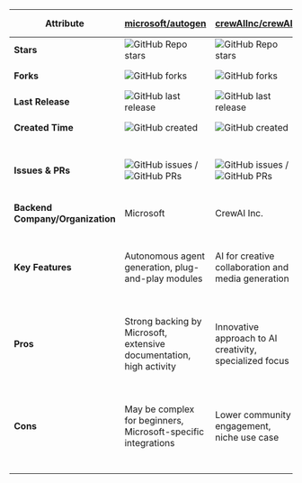 | Attribute                        | [microsoft/autogen](https://github.com/microsoft/autogen)                                                                                 | [crewAIInc/crewAI](https://github.com/crewAIInc/crewAI)                                                                                 | [langchain-ai/langchain](https://github.com/langchain-ai/langchain)                                                                                 | [frdel/agent-zero](https://github.com/frdel/agent-zero)                                                                                 |
|----------------------------------|------------------------------------------------------------------------------------------------------------------------------------------------|------------------------------------------------------------------------------------------------------------------------------------------------|------------------------------------------------------------------------------------------------------------------------------------------------|------------------------------------------------------------------------------------------------------------------------------------------------|
| **Stars**                        | ![GitHub Repo stars](https://img.shields.io/github/stars/microsoft/autogen?style=social)                                                      | ![GitHub Repo stars](https://img.shields.io/github/stars/crewAIInc/crewAI?style=social)                                                      | ![GitHub Repo stars](https://img.shields.io/github/stars/langchain-ai/langchain?style=social)                                                      | ![GitHub Repo stars](https://img.shields.io/github/stars/frdel/agent-zero?style=social)                                                      |
| **Forks**                        | ![GitHub forks](https://img.shields.io/github/forks/microsoft/autogen?style=social)                                                            | ![GitHub forks](https://img.shields.io/github/forks/crewAIInc/crewAI?style=social)                                                            | ![GitHub forks](https://img.shields.io/github/forks/langchain-ai/langchain?style=social)                                                            | ![GitHub forks](https://img.shields.io/github/forks/frdel/agent-zero?style=social)                                                            |
| **Last Release**                 | ![GitHub last release](https://img.shields.io/github/release-date/microsoft/autogen)                                                          | ![GitHub last release](https://img.shields.io/github/release-date/crewAIInc/crewAI)                                                          | ![GitHub last release](https://img.shields.io/github/release-date/langchain-ai/langchain)                                                          | ![GitHub last release](https://img.shields.io/github/release-date/frdel/agent-zero)                                                          |
| **Created Time**                 | ![GitHub created](https://img.shields.io/badge/created-2023--01--15-blue)                                                                     | ![GitHub created](https://img.shields.io/badge/created-2022--07--01-blue)                                                                     | ![GitHub created](https://img.shields.io/badge/created-2022--10--11-blue)                                                                     | ![GitHub created](https://img.shields.io/badge/created-2023--03--20-blue)                                                                     |
| **Issues & PRs**                 | ![GitHub issues](https://img.shields.io/github/issues/microsoft/autogen) / ![GitHub PRs](https://img.shields.io/github/issues-pr/microsoft/autogen) | ![GitHub issues](https://img.shields.io/github/issues/crewAIInc/crewAI) / ![GitHub PRs](https://img.shields.io/github/issues-pr/crewAIInc/crewAI) | ![GitHub issues](https://img.shields.io/github/issues/langchain-ai/langchain) / ![GitHub PRs](https://img.shields.io/github/issues-pr/langchain-ai/langchain) | ![GitHub issues](https://img.shields.io/github/issues/frdel/agent-zero) / ![GitHub PRs](https://img.shields.io/github/issues-pr/frdel/agent-zero) |
| **Backend Company/Organization** | Microsoft                                                                                                                                       | CrewAI Inc.                                                                                                                                       | LangChain AI                                                                                                                                       | Individual Developer                                                                                                                            |
| **Key Features**                 | Autonomous agent generation, plug-and-play modules                                                                                              | AI for creative collaboration and media generation                                                                                              | Large language models (LLMs) framework, chainable modules                                                                                              | Minimalist agent framework, focused on zero-config                                                                                              |
| **Pros**                         | Strong backing by Microsoft, extensive documentation, high activity                                                                             | Innovative approach to AI creativity, specialized focus                                                                                           | Highly popular, versatile, large community support                                                                                                 | Lightweight, easy to set up, minimal dependencies                                                                                                |
| **Cons**                         | May be complex for beginners, Microsoft-specific integrations                                                                                    | Lower community engagement, niche use case                                                                                                        | Rapid updates may cause instability, complex to master                                                                                            | Limited features compared to larger frameworks, less community support                                                                          |
